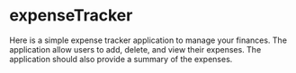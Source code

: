 # expenseTracker
Here is a simple expense tracker application to manage your finances. The application allow users to add, delete, and view their expenses. The application should also provide a summary of the expenses.
